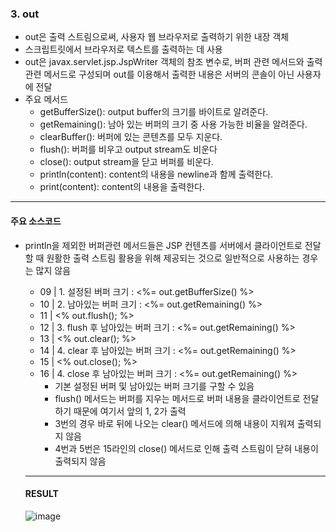 ### 3. out

- out은 출력 스트림으로써, 사용자 웹 브라우저로 출력하기 위한 내장 객체
- 스크립트릿에서 브라우저로 텍스트를 출력하는 데 사용
- out은 javax.servlet.jsp.JspWriter 객체의 참조 변수로, 버퍼 관련 메서드와 출력 관련 메서드로 구성되며 out를 이용해서 출력한 내용은 서버의 콘솔이 아닌 사용자에 전달
- 주요 메서드
  - getBufferSize(): output buffer의 크기를 바이트로 알려준다.
  - getRemaining(): 남아 있는 버퍼의 크기 중 사용 가능한 비율을 알려준다.
  - clearBuffer(): 버퍼에 있는 콘텐츠를 모두 지운다.
  - flush(): 버퍼를 비우고 output stream도 비운다
  - close(): output stream을 닫고 버퍼를 비운다.
  - println(content): content의 내용을 newline과 함께 출력한다.
  - print(content): content의 내용을 출력한다.

***

#### 주요 소스코드

- println을 제외한 버퍼관련 메서드들은 JSP 컨텐츠를 서버에서 클라이언트로 전달할 때 원활한 출력 스트림 활용을 위해 제공되는 것으로 일반적으로 사용하는 경우는 많지 않음
  - 09 | 1. 설정된 버퍼 크기 : <%= out.getBufferSize() %> <BR>
  - 10 | 2. 남아있는 버퍼 크기 : <%= out.getRemaining() %> <BR>
  - 11 | <% out.flush(); %>
  - 12 | 3. flush 후 남아있는 버퍼 크기 : <%= out.getRemaining() %> <BR>
  - 13 | <% out.clear(); %>
  - 14 | 4. clear 후 남아있는 버퍼 크기 : <%= out.getRemaining() %> <BR>
  - 15 | <% out.close(); %>
  - 16 | 4. close 후 남아있는 버퍼 크기 : <%= out.getRemaining() %> <BR>
    - 기본 설정된 버퍼 및 남아있는 버퍼 크기를 구할 수 있음
    - flush() 메서드는 버퍼를 지우는 메서드로 버퍼 내용을 클라이언트로 전달하기 때문에 여기서 앞의 1, 2가 출력
    - 3번의 경우 바로 뒤에 나오는 clear() 메서드에 의해 내용이 지워져 출력되지 않음
    - 4번과 5번은 15라인의 close() 메서드로 인해 출력 스트림이 닫혀 내용이 출력되지 않음
  
  ***
  
  #### RESULT
  
  ![image](https://user-images.githubusercontent.com/85846475/123082029-92806d00-d459-11eb-92c8-5889d8f0c0e2.png)
